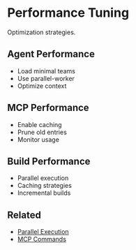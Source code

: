 # Performance Tuning

Optimization strategies.

## Agent Performance

- Load minimal teams
- Use parallel-worker
- Optimize context

## MCP Performance

- Enable caching
- Prune old entries
- Monitor usage

## Build Performance

- Parallel execution
- Caching strategies
- Incremental builds

## Related
- [Parallel Execution](parallel-execution.md)
- [MCP Commands](../cli-reference/mcp.md)
